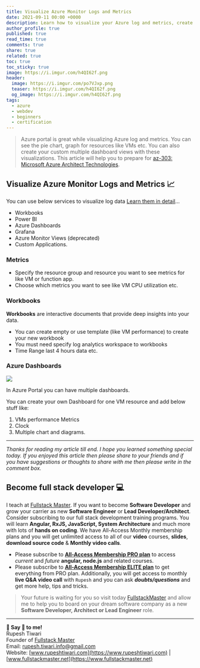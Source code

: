 ```yaml
---
title: Visualize Azure Monitor Logs and Metrics
date: 2021-09-11 00:00 +0000
description: Learn how to visualize your Azure log and metrics, create workbooks and your personalized dashboard on Azure Portal.
author_profile: true
published: true
read_time: true
comments: true
share: true
related: true
toc: true
toc_sticky: true
image: https://i.imgur.com/h4QI62f.png
header:
  image: https://i.imgur.com/po7VJxp.png
  teaser: https://i.imgur.com/h4QI62f.png
  og_image: https://i.imgur.com/h4QI62f.png
tags:
  - azure
  - webdev
  - beginners
  - certification
---
```


> Azure portal is great while visualizing Azure log and metrics. You can see the pie chart, graph for resources like VMs etc. You can also create your custom multiple dashboard views with these visualizations. This article will help you to prepare for [az-303: Microsoft Azure Architect Technologies](https://docs.microsoft.com/en-us/learn/certifications/exams/az-303).

## Visualize Azure Monitor Logs and Metrics 📈

You can use below services to visualize log data [Learn them in detail](https://docs.microsoft.com/en-us/azure/azure-monitor/visualizations)...

- Workbooks
- Power BI
- Azure Dashboards
- Grafana
- Azure Monitor Views (deprecated)
- Custom Applications.

### Metrics

- Specify the resource group and resource you want to see metrics for like VM or function app.
- Choose which metrics you want to see like VM CPU utilization etc.

### Workbooks

**Workbooks** are interactive documents that provide deep insights into your data.

- You can create empty or use template (like VM performance) to create your new workbook
- You must need specify log analytics workspace to workbooks
- Time Range last 4 hours data etc.

### Azure Dashboards

![](https://imgur.com/E3nrxc5.gif)

In Azure Portal you can have multiple dashboards.

You can create your own Dashboard for one VM resource and add below stuff like:

1. VMs performance Metrics
2. Clock
3. Multiple chart and diagrams.

---

_Thanks for reading my article till end. I hope you learned something special today. If you enjoyed this article then please share to your friends and if you have suggestions or thoughts to share with me then please write in the comment box._

## Become full stack developer 💻

I teach at [Fullstack Master](https://www.fullstackmaster.net). If you want to become **Software Developer** and grow your carrier as new **Software Engineer** or **Lead Developer/Architect**. Consider subscribing to our full stack development training programs. You will learn **Angular, RxJS, JavaScript, System Architecture** and much more with lots of **hands on coding**. We have All-Access Monthly membership plans and you will get unlimited access to all of our **video** courses, **slides**, **download source code** & **Monthly video calls**.

- Please subscribe to **[All-Access Membership PRO plan](https://www.fullstackmaster.net/pro)** to access _current_ and _future_ **angular, node.js** and related courses.
- Please subscribe to **[All-Access Membership ELITE plan](https://www.fullstackmaster.net/elite)** to get everything from PRO plan. Additionally, you will get access to monthly **live Q&A video call** with `Rupesh` and you can ask **_doubts/questions_** and get more help, tips and tricks.

> Your future is waiting for you so visit today [FullstackMaster](www.fullstackmaster.net) and allow me to help you to board on your dream software company as a new **Software Developer, Architect or Lead Engineer** role.

---

**💖 Say 👋 to me!**
<br>Rupesh Tiwari
<br>Founder of [Fullstack Master](https://www.fullstackmaster.net)
<br>Email: <a href="mailto:rupesh.tiwari.info@gmail.com?subject=Hi">rupesh.tiwari.info@gmail.com</a>
<br>Website: [www.rupeshtiwari.com](https://www.rupeshtiwari.com) | [www.fullstackmaster.net](https://www.fullstackmaster.net)

